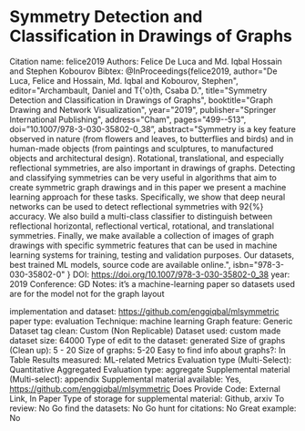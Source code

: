 # Symmetry Detection and Classification in Drawings of Graphs

Citation name: felice2019
Authors: Felice De Luca and Md. Iqbal Hossain and Stephen Kobourov
Bibtex: @InProceedings{felice2019,
author="De Luca, Felice
and Hossain, Md. Iqbal
and Kobourov, Stephen",
editor="Archambault, Daniel
and T{\'o}th, Csaba D.",
title="Symmetry Detection and Classification in Drawings of Graphs",
booktitle="Graph Drawing and Network Visualization",
year="2019",
publisher="Springer International Publishing",
address="Cham",
pages="499--513",
doi=”10.1007/978-3-030-35802-0_38”,
abstract="Symmetry is a key feature observed in nature (from flowers and leaves, to butterflies and birds) and in human-made objects (from paintings and sculptures, to manufactured objects and architectural design). Rotational, translational, and especially reflectional symmetries, are also important in drawings of graphs. Detecting and classifying symmetries can be very useful in algorithms that aim to create symmetric graph drawings and in this paper we present a machine learning approach for these tasks. Specifically, we show that deep neural networks can be used to detect reflectional symmetries with 92{\%} accuracy. We also build a multi-class classifier to distinguish between reflectional horizontal, reflectional vertical, rotational, and translational symmetries. Finally, we make available a collection of images of graph drawings with specific symmetric features that can be used in machine learning systems for training, testing and validation purposes. Our datasets, best trained ML models, source code are available online.",
isbn="978-3-030-35802-0"
}
DOI: https://doi.org/10.1007/978-3-030-35802-0_38
year: 2019
Conference: GD
Notes: it’s a machine-learning paper so datasets used are for the model not for the graph layout

implementation and dataset: https://github.com/enggiqbal/mlsymmetric
paper type: evaluation
Technique: machine learning
Graph feature: Generic
Dataset tag clean: Custom (Non Replicable)
Dataset used: custom made
dataset size: 64000
Type of edit to the dataset: generated
Size of graphs (Clean up): 5 - 20
Size of graphs: 5-20
Easy to find info about graphs?: In Table
Results measured: ML-related Metrics
Evaluation type (Multi-Select): Quantitative Aggregated
Evaluation type: aggregate
Supplemental material (Multi-select): appendix
Supplemental material available: Yes, https://github.com/enggiqbal/mlsymmetric
Does Provide Code: External Link, In Paper
Type of storage for supplemental material: Github, arxiv
To review: No
Go find the datasets: No
Go hunt for citations: No
Great example: No